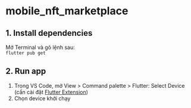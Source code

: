 # mobile_nft_marketplace

## 1. Install dependencies

Mở Terminal và gõ lệnh sau:  
`flutter pub get`

## 2. Run app

1. Trong VS Code, mở View > Command palette > Flutter: Select Device (cần cài đặt [Flutter Extension](https://marketplace.visualstudio.com/items?itemName=Dart-Code.flutter))
2. Chọn device khởi chạy
